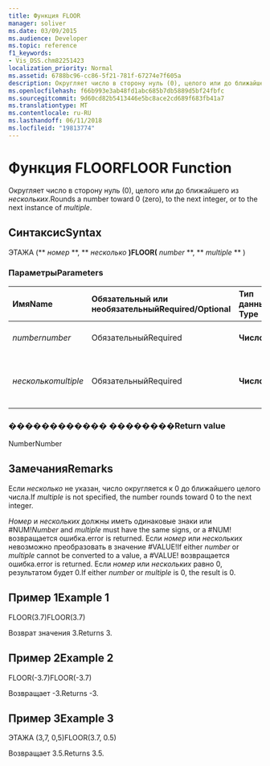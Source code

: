 ```yaml
---
title: Функция FLOOR
manager: soliver
ms.date: 03/09/2015
ms.audience: Developer
ms.topic: reference
f1_keywords:
- Vis_DSS.chm82251423
localization_priority: Normal
ms.assetid: 6788bc96-cc86-5f21-781f-67274e7f605a
description: Округляет число в сторону нуль (0), целого или до ближайшего нескольких.
ms.openlocfilehash: f66b993e3ab48fd1abc685b7db5889d5bf24fbfc
ms.sourcegitcommit: 9d60cd82b5413446e5bc8ace2cd689f683fb41a7
ms.translationtype: MT
ms.contentlocale: ru-RU
ms.lasthandoff: 06/11/2018
ms.locfileid: "19813774"
---
```

# <a name="floor-function"></a><span data-ttu-id="0988c-103">Функция FLOOR</span><span class="sxs-lookup"><span data-stu-id="0988c-103">FLOOR Function</span></span>

<span data-ttu-id="0988c-104">Округляет число в сторону нуль (0), целого или до ближайшего из _нескольких_.</span><span class="sxs-lookup"><span data-stu-id="0988c-104">Rounds a number toward 0 (zero), to the next integer, or to the next instance of  _multiple_.</span></span>
  
## <a name="syntax"></a><span data-ttu-id="0988c-105">Синтаксис</span><span class="sxs-lookup"><span data-stu-id="0988c-105">Syntax</span></span>

<span data-ttu-id="0988c-106">ЭТАЖА (** *номер* **, ** *несколько* **)</span><span class="sxs-lookup"><span data-stu-id="0988c-106">FLOOR(** *number* **, ** *multiple* ** )</span></span> 
  
### <a name="parameters"></a><span data-ttu-id="0988c-107">Параметры</span><span class="sxs-lookup"><span data-stu-id="0988c-107">Parameters</span></span>

|<span data-ttu-id="0988c-108">**Имя**</span><span class="sxs-lookup"><span data-stu-id="0988c-108">**Name**</span></span>|<span data-ttu-id="0988c-109">**Обязательный или необязательный**</span><span class="sxs-lookup"><span data-stu-id="0988c-109">**Required/Optional**</span></span>|<span data-ttu-id="0988c-110">**Тип данных**</span><span class="sxs-lookup"><span data-stu-id="0988c-110">**Data Type**</span></span>|<span data-ttu-id="0988c-111">**Описание**</span><span class="sxs-lookup"><span data-stu-id="0988c-111">**Description**</span></span>|
|:-----|:-----|:-----|:-----|
| <span data-ttu-id="0988c-112">_number_</span><span class="sxs-lookup"><span data-stu-id="0988c-112">_number_</span></span> <br/> |<span data-ttu-id="0988c-113">Обязательный</span><span class="sxs-lookup"><span data-stu-id="0988c-113">Required</span></span>  <br/> |<span data-ttu-id="0988c-114">**Число**</span><span class="sxs-lookup"><span data-stu-id="0988c-114">**Number**</span></span> <br/> |<span data-ttu-id="0988c-115">Чтобы округлить число.</span><span class="sxs-lookup"><span data-stu-id="0988c-115">The number to round.</span></span>  <br/> |
| <span data-ttu-id="0988c-116">_несколько_</span><span class="sxs-lookup"><span data-stu-id="0988c-116">_multiple_</span></span> <br/> |<span data-ttu-id="0988c-117">Обязательный</span><span class="sxs-lookup"><span data-stu-id="0988c-117">Required</span></span>  <br/> |<span data-ttu-id="0988c-118">**Число**</span><span class="sxs-lookup"><span data-stu-id="0988c-118">**Number**</span></span> <br/> |<span data-ttu-id="0988c-119">Множитель, к которому следует округлить.</span><span class="sxs-lookup"><span data-stu-id="0988c-119">The multiple to which to round.</span></span>  <br/> |
   
### <a name="return-value"></a><span data-ttu-id="0988c-120">������������ ��������</span><span class="sxs-lookup"><span data-stu-id="0988c-120">Return value</span></span>

<span data-ttu-id="0988c-121">Number</span><span class="sxs-lookup"><span data-stu-id="0988c-121">Number</span></span>
  
## <a name="remarks"></a><span data-ttu-id="0988c-122">Замечания</span><span class="sxs-lookup"><span data-stu-id="0988c-122">Remarks</span></span>

<span data-ttu-id="0988c-123">Если _несколько_ не указан, число округляется к 0 до ближайшего целого числа.</span><span class="sxs-lookup"><span data-stu-id="0988c-123">If  _multiple_ is not specified, the number rounds toward 0 to the next integer.</span></span> 
  
 <span data-ttu-id="0988c-124">_Номер_ и _нескольких_ должны иметь одинаковые знаки или #NUM!</span><span class="sxs-lookup"><span data-stu-id="0988c-124">_Number_ and  _multiple_ must have the same signs, or a #NUM!</span></span> <span data-ttu-id="0988c-125">возвращается ошибка.</span><span class="sxs-lookup"><span data-stu-id="0988c-125">error is returned.</span></span> <span data-ttu-id="0988c-126">Если _номер_ или _нескольких_ невозможно преобразовать в значение #VALUE!</span><span class="sxs-lookup"><span data-stu-id="0988c-126">If either  _number_ or  _multiple_ cannot be converted to a value, a #VALUE!</span></span> <span data-ttu-id="0988c-127">возвращается ошибка.</span><span class="sxs-lookup"><span data-stu-id="0988c-127">error is returned.</span></span> <span data-ttu-id="0988c-128">Если _номер_ или _нескольких_ равно 0, результатом будет 0.</span><span class="sxs-lookup"><span data-stu-id="0988c-128">If either  _number_ or  _multiple_ is 0, the result is 0.</span></span> 
  
## <a name="example-1"></a><span data-ttu-id="0988c-129">Пример 1</span><span class="sxs-lookup"><span data-stu-id="0988c-129">Example 1</span></span>

<span data-ttu-id="0988c-130">FLOOR(3.7)</span><span class="sxs-lookup"><span data-stu-id="0988c-130">FLOOR(3.7)</span></span>
  
<span data-ttu-id="0988c-131">Возврат значения 3.</span><span class="sxs-lookup"><span data-stu-id="0988c-131">Returns 3.</span></span>
  
## <a name="example-2"></a><span data-ttu-id="0988c-132">Пример 2</span><span class="sxs-lookup"><span data-stu-id="0988c-132">Example 2</span></span>

<span data-ttu-id="0988c-133">FLOOR(-3.7)</span><span class="sxs-lookup"><span data-stu-id="0988c-133">FLOOR(-3.7)</span></span>
  
<span data-ttu-id="0988c-134">Возвращает -3.</span><span class="sxs-lookup"><span data-stu-id="0988c-134">Returns -3.</span></span>
  
## <a name="example-3"></a><span data-ttu-id="0988c-135">Пример 3</span><span class="sxs-lookup"><span data-stu-id="0988c-135">Example 3</span></span>

<span data-ttu-id="0988c-136">ЭТАЖА (3,7, 0,5)</span><span class="sxs-lookup"><span data-stu-id="0988c-136">FLOOR(3.7, 0.5)</span></span>
  
<span data-ttu-id="0988c-137">Возвращает 3.5.</span><span class="sxs-lookup"><span data-stu-id="0988c-137">Returns 3.5.</span></span>
  

